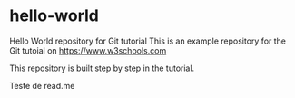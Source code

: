 # hello-world
Hello World repository for Git tutorial
This is an example repository for the Git tutoial on https://www.w3schools.com

This repository is built step by step in the tutorial.



Teste de read.me